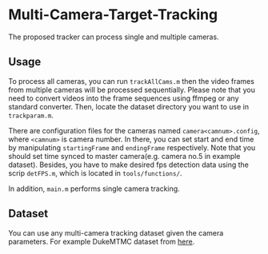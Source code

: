 # Multi-Camera-Target-Tracking

The proposed tracker can process single and multiple cameras.

## Usage

To process all cameras, you can run `trackAllCams.m` then the video frames from multiple cameras will be processed sequentially.
Please note that you need to convert videos into the frame sequences using ffmpeg or any standard converter. Then, locate the dataset directory you want to use in `trackparam.m`. 

There are configuration files for the cameras named `camera<camnum>.config`, where `<camnum>` is camera number. In there, you can set start and end time by manipulating `startingFrame` and `endingFrame` respectively. Note that you should set time synced to master camera(e.g. camera no.5 in example dataset). Besides, you have to make desired fps detection data using the scrip `detFPS.m`, which is located in `tools/functions/`. 

In addition, `main.m` performs single camera tracking. 

## Dataset

You can use any multi-camera tracking dataset given the camera parameters. For example  DukeMTMC dataset from [here](http://vision.cs.duke.edu/DukeMTMC/details.html).
